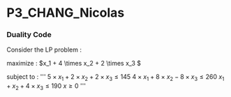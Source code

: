 # P3_CHANG_Nicolas

### Duality Code

Consider the LP problem :

maximize : $x_1 + 4 \times x_2 + 2 \times x_3 $

subject to :
'''
$5 \times x_1 + 2 \times x_2 + 2 \times x_3 \leq 145$
$4 \times x_1 + 8 \times x_2 - 8 \times x_3 \leq 260$
$x_1 + x_2 + 4 \times x_3 \leq 190$
$x \geq 0$
'''

